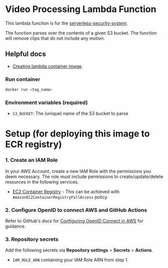 # Video Processing Lambda Function
This lambda function is for the [serverless-security-system](https://github.com/cal-overflow/serverless-security-system).

The function parses over the contents of a given S3 bucket. The function will remove clips that do not include any motion.

## Helpful docs
  - [Creating lambda container image](https://docs.aws.amazon.com/lambda/latest/dg/images-create.html).

### Run container
```bash
docker run <tag_name>
```

### Environment variables (required)
- `S3_BUCKET`: The (unique) name of the S3 bucket to parse


# Setup (for deploying this image to ECR registry)
### 1. Create an IAM Role
In your AWS Account, create a new IAM Role with the permissions you deem necessary. The role must include permissions to create/update/delete resources in the following services.

  - [EC2 Container Registry](https://aws.amazon.com/sns/) - This can be achieved with `AmazonEC2ContainerRegistryFullAccess` policy.

### 2. Configure OpenID to connect AWS and GitHub Actions
Refer to GitHub's docs for [Configuring OpenID Connect in AWS](https://docs.github.com/en/actions/deployment/security-hardening-your-deployments/configuring-openid-connect-in-amazon-web-services) for guidance.

### 3. Repository secrets
Add the following secrets via **Repository settings** > **Secrets** > **Actions**.

  - `IAM_ROLE_ARN` containing your IAM Role ARN from step 1.
